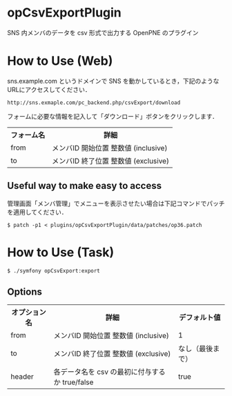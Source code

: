 opCsvExportPlugin
=================

SNS 内メンバのデータを csv 形式で出力する OpenPNE のプラグイン

# How to Use (Web)

sns.example.com というドメインで SNS を動かしているとき，下記のようなURLにアクセスしてください．

    http://sns.exmaple.com/pc_backend.php/csvExport/download

フォームに必要な情報を記入して「ダウンロード」ボタンをクリックします．

<table>
<tr>
<th>フォーム名</th><th>詳細</th>
</tr>
<tr>
<td>from</td><td>メンバID 開始位置 整数値 (inclusive)</td>
</tr>
<tr>
<td>to</td><td>メンバID 終了位置 整数値 (exclusive)</td>
</tr>
</table>


## Useful way to make easy to access

管理画面「メンバ管理」でメニューを表示させたい場合は下記コマンドでパッチを適用してください．

    $ patch -p1 < plugins/opCsvExportPlugin/data/patches/op36.patch

# How to Use (Task)

    $ ./symfony opCsvExport:export

## Options

<table>
<tr>
<th>オプション名</th><th>詳細</th><th>デフォルト値</th>
</tr>
<tr>
<td>from</td><td>メンバID 開始位置 整数値 (inclusive)</td><td>1</td>
</tr>
<tr>
<td>to</td><td>メンバID 終了位置 整数値 (exclusive)</td><td>なし（最後まで）</td>
</tr>
<tr>
<td>header</td><td>各データ名を csv の最初に付与するか true/false </td><td>true</td>
</tr>
</table>
